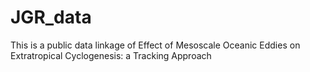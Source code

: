 # JGR_data

This is a public data linkage of Effect of Mesoscale Oceanic Eddies on Extratropical Cyclogenesis: a Tracking Approach  
